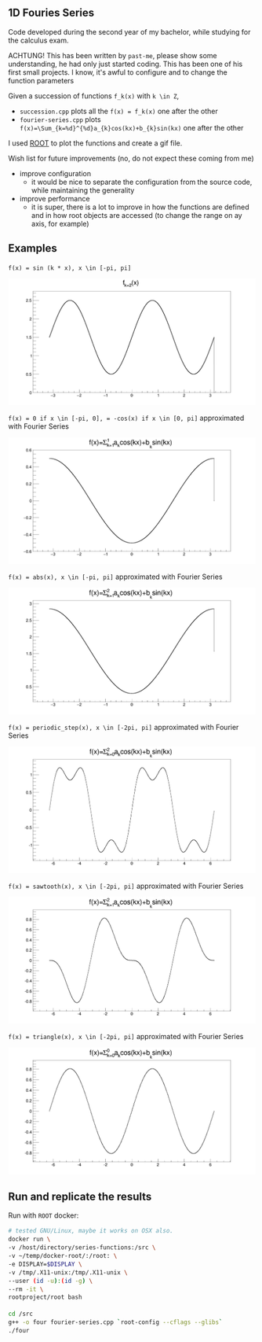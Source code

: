 ## 1D Fouries Series

Code developed during the second year of my bachelor, while studying for the calculus exam. 

ACHTUNG! This has been written by `past-me`, please show some understanding, he had only just started coding. This has been one of his first small projects. I know, it's awful to configure and to change the function parameters

Given a succession of functions `f_k(x)` with `k \in Z`, 

- `succession.cpp` plots all the `f(x) = f_k(x)` one after the other
- `fourier-series.cpp` plots `f(x)=\Sum_{k=%d}^{%d}a_{k}cos(kx)+b_{k}sin(kx)` one after the other

I used [ROOT](https://root.cern) to plot the functions and create a gif file.

Wish list for future improvements (no, do not expect these coming from me)
- improve configuration
  - it would be nice to separate the configuration from the source code, while maintaining the generality
- improve performance
  - it is super, there is a lot to improve in how the functions are defined and in how root objects are accessed (to change the range on ay axis, for example)

## Examples

`f(x) = sin (k * x), x \in [-pi, pi]`

![](archive/succ.gif)

`f(x) = 0 if x \in [-pi, 0], = -cos(x) if x \in [0, pi]` approximated with Fourier Series

![](archive/four.gif)

`f(x) = abs(x), x \in [-pi, pi]` approximated with Fourier Series

![](archive/abs(x).gif)

`f(x) = periodic_step(x), x \in [-2pi, pi]` approximated with Fourier Series

![](archive/four1.gif)

`f(x) = sawtooth(x), x \in [-2pi, pi]` approximated with Fourier Series

![](archive/four2.gif)

`f(x) = triangle(x), x \in [-2pi, pi]` approximated with Fourier Series

![](archive/four3.gif)


## Run and replicate the results

Run with `ROOT` docker:

```bash
# tested GNU/Linux, maybe it works on OSX also.
docker run \
-v /host/directory/series-functions:/src \
-v ~/temp/docker-root/:/root: \
-e DISPLAY=$DISPLAY \
-v /tmp/.X11-unix:/tmp/.X11-unix \
--user (id -u):(id -g) \
--rm -it \
rootproject/root bash

cd /src
g++ -o four fourier-series.cpp `root-config --cflags --glibs`
./four
```